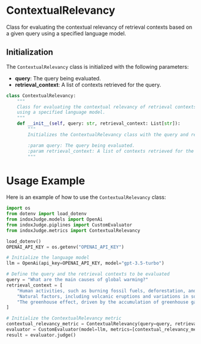 # ContextualRelevancy

Class for evaluating the contextual relevancy of retrieval contexts based on a given query using a specified language model.

## Initialization

The `ContextualRelevancy` class is initialized with the following parameters:

- **query**: The query being evaluated.
- **retrieval_context**: A list of contexts retrieved for the query.

```python
class ContextualRelevancy:
    """
    Class for evaluating the contextual relevancy of retrieval contexts based on a given query
    using a specified language model.
    """
    def __init__(self, query: str, retrieval_context: List[str]):
        """
        Initializes the ContextualRelevancy class with the query and retrieval contexts.

        :param query: The query being evaluated.
        :param retrieval_context: A list of contexts retrieved for the query.
        """
```
# Usage Example

Here is an example of how to use the `ContextualRelevancy` class:

```python
import os
from dotenv import load_dotenv
from indoxJudge.models import OpenAi
from indoxJudge.piplines import CustomEvaluator
from indoxJudge.metrics import ContextualRelevancy

load_dotenv()
OPENAI_API_KEY = os.getenv("OPENAI_API_KEY")

# Initialize the language model
llm = OpenAi(api_key=OPENAI_API_KEY, model="gpt-3.5-turbo")

# Define the query and the retrieval contexts to be evaluated
query = "What are the main causes of global warming?"
retrieval_context = [
    "Human activities, such as burning fossil fuels, deforestation, and industrial processes, are major contributors.",
    "Natural factors, including volcanic eruptions and variations in solar radiation, also play a role.",
    "The greenhouse effect, driven by the accumulation of greenhouse gases like CO2, is a key mechanism."
]

# Initialize the ContextualRelevancy metric
contextual_relevancy_metric = ContextualRelevancy(query=query, retrieval_context=retrieval_context)
evaluator = CustomEvaluator(model=llm, metrics=[contextual_relevancy_metric])
result = evaluator.judge()
```